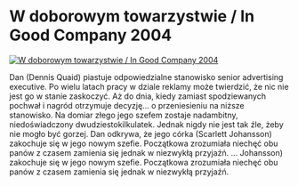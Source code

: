 W doborowym towarzystwie / In Good Company 2004 
=============
[![W doborowym towarzystwie / In Good Company 2004 ](http://vidos.pl/images/player.gif)](http://vidos.pl/w-doborowym-towarzystwie-in-good-company-2004)

 Dan (Dennis Quaid) piastuje odpowiedzialne stanowisko senior advertising executive. Po wielu latach pracy w dziale reklamy może twierdzić, że nic nie jest go w stanie zaskoczyć. Aż do dnia, kiedy zamiast spodziewanych pochwał i nagród otrzymuje decyzję... o przeniesieniu na niższe stanowisko. Na domiar złego jego szefem zostaje nadambitny, niedoświadczony dwudziestokilkulatek. Jednak nigdy nie jest tak źle, żeby nie mogło być gorzej. Dan odkrywa, że jego córka (Scarlett Johansson) zakochuje się w jego nowym szefie. Początkowa zrozumiała niechęć obu panów z czasem zamienia się jednak w niezwykłą przyjaźń.   ... Johansson) zakochuje się w jego nowym szefie. Początkowa zrozumiała niechęć obu panów z czasem zamienia się jednak w niezwykłą przyjaźń.

